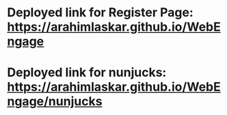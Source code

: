 # Deployed link for Register Page: https://arahimlaskar.github.io/WebEngage

# Deployed link for nunjucks: https://arahimlaskar.github.io/WebEngage/nunjucks
